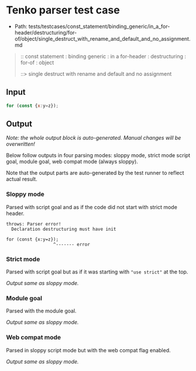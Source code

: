 # Tenko parser test case

- Path: tests/testcases/const_statement/binding_generic/in_a_for-header/destructuring/for-of/object/single_destruct_with_rename_and_default_and_no_assignment.md

> :: const statement : binding generic : in a for-header : destructuring : for-of : object
>
> ::> single destruct with rename and default and no assignment

## Input

`````js
for (const {x:y=z});
`````

## Output

_Note: the whole output block is auto-generated. Manual changes will be overwritten!_

Below follow outputs in four parsing modes: sloppy mode, strict mode script goal, module goal, web compat mode (always sloppy).

Note that the output parts are auto-generated by the test runner to reflect actual result.

### Sloppy mode

Parsed with script goal and as if the code did not start with strict mode header.

`````
throws: Parser error!
  Declaration destructuring must have init

for (const {x:y=z});
                  ^------- error
`````

### Strict mode

Parsed with script goal but as if it was starting with `"use strict"` at the top.

_Output same as sloppy mode._

### Module goal

Parsed with the module goal.

_Output same as sloppy mode._

### Web compat mode

Parsed in sloppy script mode but with the web compat flag enabled.

_Output same as sloppy mode._
